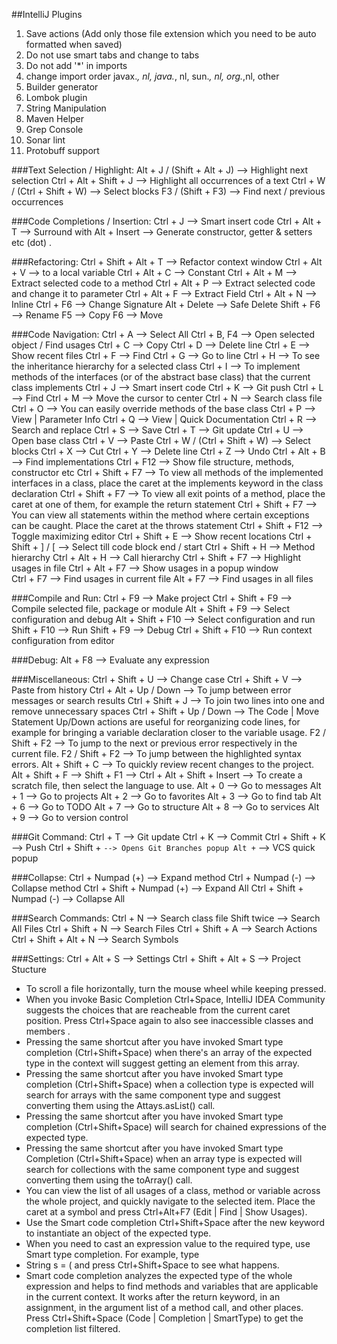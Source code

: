 ##IntelliJ Plugins
1. Save actions
    (Add only those file extension which you need to be auto formatted when saved)
2. Do not use smart tabs and change to tabs
3. Do not add '*' in imports
4. change import order javax.*, nl, java.*, nl, sun.*, nl, org.*,nl, other
5. Builder generator
6. Lombok plugin
7. String Manipulation
8. Maven Helper
9. Grep Console
10. Sonar lint
11. Protobuff support

###Text Selection / Highlight:
	Alt + J / (Shift + Alt + J) --> Highlight next selection
	Ctrl + Alt + Shift + J --> Highlight all occurrences of a text
	Ctrl + W / (Ctrl + Shift + W) --> Select blocks
	F3 / (Shift + F3) --> Find next / previous occurrences

###Code Completions / Insertion:
	Ctrl + J --> Smart insert code 
	Ctrl + Alt + T --> Surround with
	Alt + Insert --> Generate constructor, getter & setters etc
	(dot) .

###Refactoring:
	Ctrl + Shift + Alt + T --> Refactor context window
	Ctrl + Alt + V --> to a local variable
 	Ctrl + Alt + C --> Constant
	Ctrl + Alt + M --> Extract selected code to a method
	Ctrl + Alt + P --> Extract selected code and change it to parameter
    Ctrl + Alt + F --> Extract Field
    Ctrl + Alt + N --> Inline
    Ctrl + F6 --> Change Signature
    Alt + Delete --> Safe Delete 
    Shift + F6 --> Rename
    F5 --> Copy
    F6 --> Move
    
###Code Navigation:
    Ctrl + A --> Select All
	Ctrl + B, F4 --> Open selected object / Find usages
	Ctrl + C --> Copy
	Ctrl + D --> Delete line
	Ctrl + E --> Show recent files
	Ctrl + F --> Find
	Ctrl + G --> Go to line
	Ctrl + H --> To see the inheritance hierarchy for a selected class
	Ctrl + I --> To implement methods of the interfaces (or of the abstract base class) that the current class implements
	Ctrl + J --> Smart insert code 
	Ctrl + K --> Git push
	Ctrl + L --> Find
	Ctrl + M --> Move the cursor to center 
	Ctrl + N --> Search class file
	Ctrl + O --> You can easily override methods of the base class
	Ctrl + P --> View | Parameter Info
	Ctrl + Q --> View | Quick Documentation
 	Ctrl + R --> Search and replace
 	Ctrl + S --> Save
 	Ctrl + T --> Git update
	Ctrl + U --> Open base class
	Ctrl + V --> Paste
	Ctrl + W / (Ctrl + Shift + W) --> Select blocks
	Ctrl + X --> Cut
	Ctrl + Y --> Delete line
	Ctrl + Z --> Undo
	Ctrl + Alt + B --> Find implementations
	Ctrl + F12 --> Show file structure, methods, constructor etc
	Ctrl + Shift + F7 --> To view all methods of the implemented interfaces in a class, place the caret at the implements keyword in the class declaration
	Ctrl + Shift + F7 --> To view all exit points of a method, place the caret at one of them, for example the return statement
	Ctrl + Shift + F7 --> You can view all statements within the method where certain exceptions can be caught. Place the caret at the throws statement
	Ctrl + Shift + F12 --> Toggle maximizing editor
	Ctrl + Shift + E --> Show recent locations
	Ctrl + Shift + ] / [ --> Select till code block end / start
    Ctrl + Shift + H --> Method hierarchy
    Ctrl + Alt + H --> Call hierarchy
    Ctrl + Shift + F7 --> Highlight usages in file
    Ctrl + Alt + F7 --> Show usages in a popup window   
    Ctrl + F7 --> Find usages in current file
	Alt + F7 --> Find usages in all files

###Compile and Run:
    Ctrl + F9 --> Make project
    Ctrl + Shift + F9 --> Compile selected file, package or module
    Alt + Shift + F9 --> Select configuration and debug
    Alt + Shift + F10 --> Select configuration and run 
    Shift + F10 --> Run
    Shift + F9 --> Debug
    Ctrl + Shift + F10 --> Run context configuration from editor

###Debug:
	Alt + F8 --> Evaluate any expression

###Miscellaneous:
	Ctrl + Shift + U --> Change case
	Ctrl + Shift + V --> Paste from history
	Ctrl + Alt + Up / Down --> To jump between error messages or search results
	Ctrl + Shift + J --> To join two lines into one and remove unnecessary spaces
	Ctrl + Shift + Up / Down --> The Code | Move Statement Up/Down actions are useful for reorganizing code lines, for example for bringing a variable declaration closer to the variable usage.
	F2 / Shift + F2 --> To jump to the next or previous error respectively in the current file.
	F2 / Shift + F2 --> To jump between the highlighted syntax errors.
	Alt + Shift + C --> To quickly review recent changes to the project.
	Alt + Shift + F --> 
	Shift + F1 -->
	Ctrl + Alt + Shift + Insert --> To create a scratch file, then select the language to use.
	Alt + 0 --> Go to messages
	Alt + 1 --> Go to projects
	Alt + 2 --> Go to favorites
	Alt + 3 --> Go to find tab
	Alt + 6 --> Go to TODO
	Alt + 7 --> Go to structure
	Alt + 8 --> Go to services
	Alt + 9 --> Go to version control

###Git Command:
	Ctrl + T --> Git update
	Ctrl + K --> Commit
	Ctrl + Shift + K --> Push
	Ctrl + Shift + ` --> Opens Git Branches popup
	Alt + ` --> VCS quick popup

###Collapse:
	Ctrl + Numpad (+) --> Expand method
	Ctrl + Numpad (-) --> Collapse method
	Ctrl + Shift + Numpad (+) --> Expand All
	Ctrl + Shift + Numpad (-) --> Collapse All

###Search Commands:
	Ctrl + N --> Search class file
    Shift twice --> Search All Files
	Ctrl + Shift + N --> Search Files
	Ctrl + Shift + A --> Search Actions
	Ctrl + Shift + Alt + N --> Search Symbols

###Settings:
	Ctrl + Alt + S --> Settings
	Ctrl + Shift + Alt + S --> Project Stucture
	
* To scroll a file horizontally, turn the mouse wheel while keeping pressed.
* When you invoke Basic Completion Ctrl+Space, IntelliJ IDEA Community suggests the choices that are reacheable from the current caret position. Press Ctrl+Space again to also see inaccessible classes and members .
* Pressing the same shortcut after you have invoked Smart type completion (Ctrl+Shift+Space) when there's an array of the expected type in the context will suggest getting an element from this array.
* Pressing the same shortcut after you have invoked Smart type completion (Ctrl+Shift+Space) when a collection type is expected will search for arrays with the same component type and suggest converting them using the Attays.asList() call.
* Pressing the same shortcut after you have invoked Smart type completion (Ctrl+Shift+Space) will search for chained expressions of the expected type.
* Pressing the same shortcut after you have invoked Smart type Completion (Ctrl+Shift+Space) when an array type is expected will search for collections with the same component type and suggest converting them using the toArray() call.
* You can view the list of all usages of a class, method or variable across the whole project, and quickly navigate to the selected item. Place the caret at a symbol and press Ctrl+Alt+F7 (Edit | Find | Show Usages).
* Use the Smart code completion Ctrl+Shift+Space after the new keyword to instantiate an object of the expected type.
* When you need to cast an expression value to the required type, use Smart type completion. For example, type
* String s = ( and press Ctrl+Shift+Space to see what happens.
* Smart code completion analyzes the expected type of the whole expression and helps to find methods and variables that are applicable in the current context. It works after the return keyword, in an assignment, in the argument list of a method call, and other places. Press Ctrl+Shift+Space (Code | Completion | SmartType) to get the completion list filtered.
